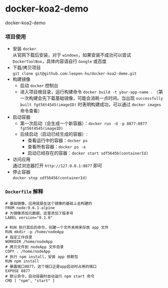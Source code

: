 # docker-koa2-demo
docker-koa2-demo

### 项目使用
- 安装 `docker`  
  从官网下载后安装，对于 `windows`，如果安装不成功可以尝试 `DockerToolBox`，具体内容请自行 `Google` 或百度
- 下载/拷贝项目  
  `git clone git@github.com:leopen-hu/docker-koa2-demo.git`
- 构建镜像  
  - 启动 `docker` 控制台
  - 进入项目根目录，运行构建命令 `docker build -t your-app-name .` （第一次构建会先下载基础镜像，可能会消耗一点时间。当出现 `successfully built fgt56t4545(imageID)` 时表明构建成功，可以通过 `docker images` 命令查看）
- 启动容器  
  - 第一次启动（会生成一个新容器）：`docker run -d -p 8877:8877 fgt56t4545(imageID)`
  - 后续启动（启动已经生成的容器）:
    - 查看运行中的容器：`docker ps`
    - 查看所有容器：`docker ps -a`
    - 启动已经存在的容器：`docker start sdf56456(containerId)`
- 访问应用  
  通过浏览器打开 `http://127.0.0.1:8877` 即可
- 停止容器  
  `docker stop sdf56456(containerId)`

### `Dockerfile` 解释
```
# 基础镜像，应用就是在这个镜像的基础上去构建的
FROM node:9.6.1-alpine
# 为镜像添加元数据，这里添加了版本号
LABEL version="0.1.0"

# RUN 执行其后的命令，创建一个文件夹用来存放 app 文件
RUN mkdir -p /home/nodeApp
# 指定工作目录
WORKDIR /home/nodeApp
# 拷贝文件到 nodeApp 文件目录
COPY . /home/nodeApp
# 执行 npm install，安装 app 依赖包
RUN npm install
# 暴露端口8877，这个端口正是app启动时占用的端口
EXPOSE 8877
# 默认命令，启动容器时自动运行 npm start 命令
CMD [ "npm", "start" ]
```